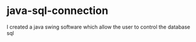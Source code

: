 # java-sql-connection
I created a java swing software which allow the user to control the database sql
